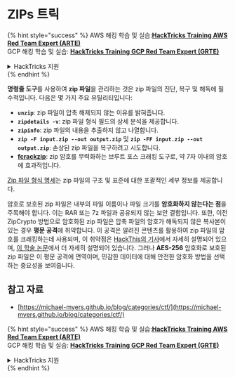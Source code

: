 # ZIPs 트릭

{% hint style="success" %}
AWS 해킹 학습 및 실습:<img src="/.gitbook/assets/arte.png" alt="" data-size="line">[**HackTricks Training AWS Red Team Expert (ARTE)**](https://training.hacktricks.xyz/courses/arte)<img src="/.gitbook/assets/arte.png" alt="" data-size="line">\
GCP 해킹 학습 및 실습: <img src="/.gitbook/assets/grte.png" alt="" data-size="line">[**HackTricks Training GCP Red Team Expert (GRTE)**<img src="/.gitbook/assets/grte.png" alt="" data-size="line">](https://training.hacktricks.xyz/courses/grte)

<details>

<summary>HackTricks 지원</summary>

* [**구독 요금제**](https://github.com/sponsors/carlospolop)를 확인하세요!
* 💬 [**Discord 그룹**](https://discord.gg/hRep4RUj7f) 또는 [**텔레그램 그룹**](https://t.me/peass)에 **참여**하거나 **트위터** 🐦 [**@hacktricks\_live**](https://twitter.com/hacktricks\_live)**를 팔로우**하세요.
* [**HackTricks**](https://github.com/carlospolop/hacktricks) 및 [**HackTricks Cloud**](https://github.com/carlospolop/hacktricks-cloud) 깃허브 저장소에 PR을 제출하여 해킹 트릭을 공유하세요.

</details>
{% endhint %}

**명령줄 도구**를 사용하여 **zip 파일**을 관리하는 것은 zip 파일의 진단, 복구 및 해독에 필수적입니다. 다음은 몇 가지 주요 유틸리티입니다:

- **`unzip`**: zip 파일이 압축 해제되지 않는 이유를 밝혀줍니다.
- **`zipdetails -v`**: zip 파일 형식 필드의 상세 분석을 제공합니다.
- **`zipinfo`**: zip 파일의 내용을 추출하지 않고 나열합니다.
- **`zip -F input.zip --out output.zip`** 및 **`zip -FF input.zip --out output.zip`**: 손상된 zip 파일을 복구하려고 시도합니다.
- **[fcrackzip](https://github.com/hyc/fcrackzip)**: zip 암호를 무력화하는 브루트 포스 크래킹 도구로, 약 7자 이내의 암호에 효과적입니다.

[Zip 파일 형식 명세](https://pkware.cachefly.net/webdocs/casestudies/APPNOTE.TXT)는 zip 파일의 구조 및 표준에 대한 포괄적인 세부 정보를 제공합니다.

암호로 보호된 zip 파일은 내부의 파일 이름이나 파일 크기를 **암호화하지 않는다는 점**을 주목해야 합니다. 이는 RAR 또는 7z 파일과 공유되지 않는 보안 결함입니다. 또한, 이전 ZipCrypto 방법으로 암호화된 zip 파일은 압축 파일의 암호가 해독되지 않은 복사본이 있는 경우 **평문 공격**에 취약합니다. 이 공격은 알려진 콘텐츠를 활용하여 zip 파일의 암호를 크래킹하는데 사용되며, 이 취약점은 [HackThis의 기사](https://www.hackthis.co.uk/articles/known-plaintext-attack-cracking-zip-files)에서 자세히 설명되어 있으며, [이 학술 논문](https://www.cs.auckland.ac.nz/\~mike/zipattacks.pdf)에서 더 자세히 설명되어 있습니다. 그러나 **AES-256** 암호화로 보호된 zip 파일은 이 평문 공격에 면역이며, 민감한 데이터에 대해 안전한 암호화 방법을 선택하는 중요성을 보여줍니다.

## 참고 자료
* [https://michael-myers.github.io/blog/categories/ctf/](https://michael-myers.github.io/blog/categories/ctf/)

{% hint style="success" %}
AWS 해킹 학습 및 실습:<img src="/.gitbook/assets/arte.png" alt="" data-size="line">[**HackTricks Training AWS Red Team Expert (ARTE)**](https://training.hacktricks.xyz/courses/arte)<img src="/.gitbook/assets/arte.png" alt="" data-size="line">\
GCP 해킹 학습 및 실습: <img src="/.gitbook/assets/grte.png" alt="" data-size="line">[**HackTricks Training GCP Red Team Expert (GRTE)**<img src="/.gitbook/assets/grte.png" alt="" data-size="line">](https://training.hacktricks.xyz/courses/grte)

<details>

<summary>HackTricks 지원</summary>

* [**구독 요금제**](https://github.com/sponsors/carlospolop)를 확인하세요!
* 💬 [**Discord 그룹**](https://discord.gg/hRep4RUj7f) 또는 [**텔레그램 그룹**](https://t.me/peass)에 **참여**하거나 **트위터** 🐦 [**@hacktricks\_live**](https://twitter.com/hacktricks\_live)**를 팔로우**하세요.
* [**HackTricks**](https://github.com/carlospolop/hacktricks) 및 [**HackTricks Cloud**](https://github.com/carlospolop/hacktricks-cloud) 깃허브 저장소에 PR을 제출하여 해킹 트릭을 공유하세요.

</details>
{% endhint %}
